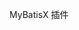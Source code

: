 <!--
 * @Author: JavaPub
 * @Date: 2023-11-05 16:29:51
 * @LastEditors: your name
 * @LastEditTime: 2023-11-05 16:30:06
 * @Description: Here is the JavaPub code base. Search JavaPub on the whole web.
 * @FilePath: \JavaPub-Blog\docs\posts\article\学会一个插件少写10万行代码.md
-->
MyBatisX 插件